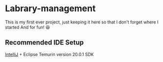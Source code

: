 # Labrary-management

This is my first ever project, just keeping it here so that I don't forget where I started
And for fun! 😆

## Recommended IDE Setup

[IntelliJ](https://www.jetbrains.com/idea/) + Eclipse Temurin version 20.0.1 SDK
